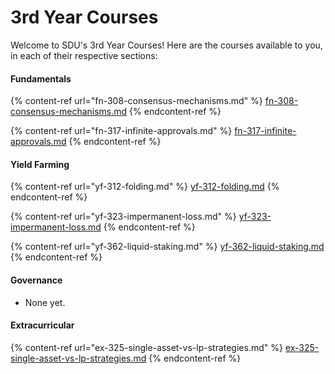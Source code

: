 # 3rd Year Courses

Welcome to SDU's 3rd Year Courses! Here are the courses available to you, in each of their respective sections:

#### Fundamentals

{% content-ref url="fn-308-consensus-mechanisms.md" %}
[fn-308-consensus-mechanisms.md](fn-308-consensus-mechanisms.md)
{% endcontent-ref %}

{% content-ref url="fn-317-infinite-approvals.md" %}
[fn-317-infinite-approvals.md](fn-317-infinite-approvals.md)
{% endcontent-ref %}

#### Yield Farming

{% content-ref url="yf-312-folding.md" %}
[yf-312-folding.md](yf-312-folding.md)
{% endcontent-ref %}

{% content-ref url="yf-323-impermanent-loss.md" %}
[yf-323-impermanent-loss.md](yf-323-impermanent-loss.md)
{% endcontent-ref %}

{% content-ref url="yf-362-liquid-staking.md" %}
[yf-362-liquid-staking.md](yf-362-liquid-staking.md)
{% endcontent-ref %}

#### Governance

* None yet.

#### Extracurricular

{% content-ref url="ex-325-single-asset-vs-lp-strategies.md" %}
[ex-325-single-asset-vs-lp-strategies.md](ex-325-single-asset-vs-lp-strategies.md)
{% endcontent-ref %}
